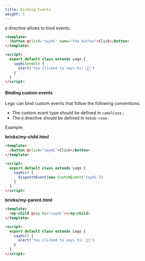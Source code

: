 ```yaml
---
title: Binding Events
weight: 5
---
```


`@` directive allows to bind events.

```html
<template>
  <button @click="sayHi" name="the button">Click</button>
</template>

<script>
  export default class extends Lego {
    sayHi(event) {
      alert('You clicked to says hi! 👋🏼')
    }
  }
</script>
```

#### Binding custom events

Lego can bind custom events that follow the following conventions:
- The custom event type should be defined in `camelCase` ;
- The `@`  directive should be defined in `kebab-case`.

Example:

**bricks/my-child.html**

```html
<template>
  <button @click="sayHi">Click</button>
</template>

<script>
  export default class extends Lego {
    sayHi() {
      dispatchEvent(new CustomEvent('sayHi'))
    }
  }
</script>
```

**bricks/my-parent.html**

```html
<template>
  <my-child @say-hi="sayHi"></my-child>
</template>

<script>
  export default class extends Lego {
    sayHi() {
      alert('You clicked to says hi! 👋🏼')
    }
  }
</script>
```
